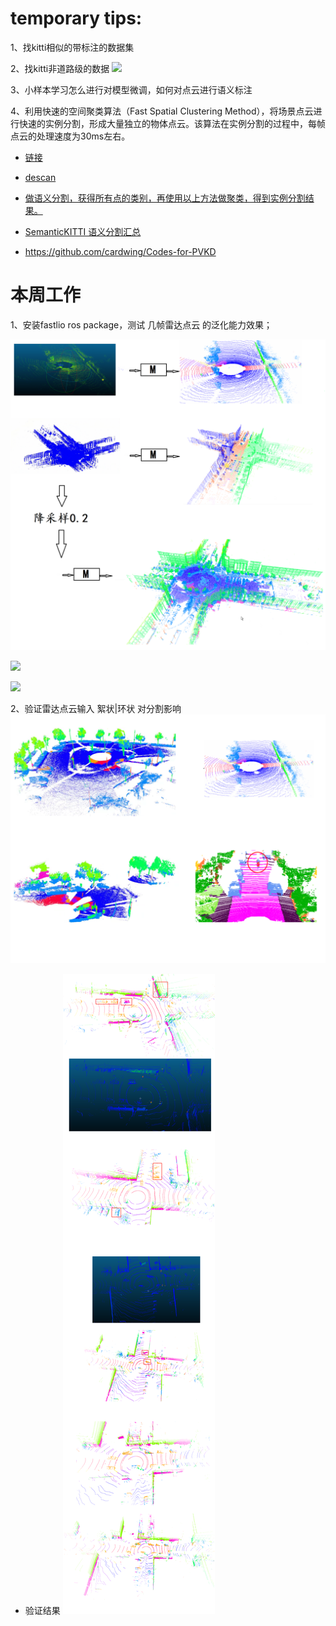 # temporary tips:
1、找kitti相似的带标注的数据集

2、找kitti非道路级的数据
![](https://pics3.baidu.com/feed/4610b912c8fcc3ce43d0d833b0c1d284d43f2029.jpeg@f_auto?token=52b15376ff04fdf96563d8b4719772a5)

3、小样本学习怎么进行对模型微调，如何对点云进行语义标注

4、利用快速的空间聚类算法（Fast Spatial Clustering Method），将场景点云进行快速的实例分割，形成大量独立的物体点云。该算法在实例分割的过程中，每帧点云的处理速度为30ms左右。

- [链接](https://github.com/Interactive-Lab/LiDARNet)


- [descan](https://www.bilibili.com/video/BV1Tv411N77J/?spm_id_from=333.337.search-card.all.click&vd_source=88bceb64b89804ec0cf90b2e004bf688)

- [做语义分割，获得所有点的类别，再使用以上方法做聚类，得到实例分割结果。](https://blog.csdn.net/mathlxj/article/details/128262833?spm=1001.2014.3001.5501&ydreferer=aHR0cHM6Ly9ibG9nLmNzZG4ubmV0L21hdGhseGo%3D)

- [SemanticKITTI 语义分割汇总](https://competitions.codalab.org/competitions/20331#results)
- https://github.com/cardwing/Codes-for-PVKD 

# 本周工作
1、安装fastlio ros package，测试 几帧雷达点云 的泛化能力效果；

![](https://github.com/Darren-pty/Research/blob/main/Learning%20of%20way/Semester/picture/78.png)

![](https://github.com/Darren-pty/Research/blob/main/Learning%20of%20way/Semester/picture/79.png)

![](https://github.com/Darren-pty/Research/blob/main/Learning%20of%20way/Semester/picture/80.png)


2、验证雷达点云输入 絮状|环状 对分割影响
![](https://github.com/Darren-pty/Research/blob/main/Learning%20of%20way/Semester/picture/81.png)

- 验证结果
![](https://github.com/Darren-pty/Research/blob/main/Learning%20of%20way/Semester/picture/82.png)



